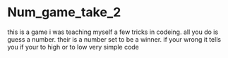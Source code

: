 ﻿# Num_game_take_2
this is a game i was teaching myself a few tricks in codeing.
all you do is guess a number. their is a number set to be a winner. if your wrong it tells you if your to high or to low
very simple code 
